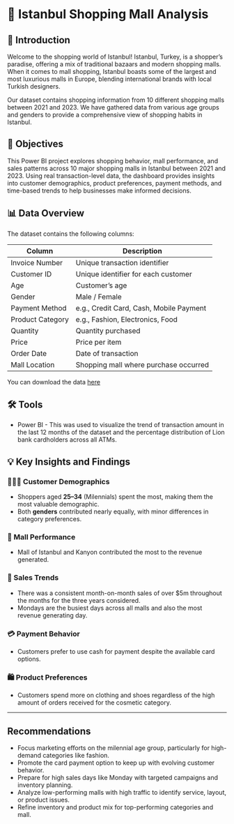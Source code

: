 # 🏧 Istanbul Shopping Mall Analysis

## 📌 Introduction

Welcome to the shopping world of Istanbul!
Istanbul, Turkey, is a shopper’s paradise, offering a mix of traditional bazaars and modern shopping malls. When it comes to mall shopping, Istanbul boasts some of the largest and most luxurious malls in Europe, blending international brands with local Turkish designers.

Our dataset contains shopping information from 10 different shopping malls between 2021 and 2023. We have gathered data from various age groups and genders to provide a comprehensive view of shopping habits in Istanbul.


## 🎯 Objectives

This Power BI project explores shopping behavior, mall performance, and sales patterns across 10 major shopping malls in Istanbul between 2021 and 2023. Using real transaction-level data, the dashboard provides insights into customer demographics, product preferences, payment methods, and time-based trends to help businesses make informed decisions.


## 📊 Data Overview
The dataset contains the following columns:

| Column             | Description                                  |
|-------------------|----------------------------------------------|
| Invoice Number     | Unique transaction identifier                |
| Customer ID        | Unique identifier for each customer          |
| Age                | Customer’s age                               |
| Gender             | Male / Female                                |
| Payment Method     | e.g., Credit Card, Cash, Mobile Payment      |
| Product Category   | e.g., Fashion, Electronics, Food             |
| Quantity           | Quantity purchased                           |
| Price              | Price per item                               |
| Order Date         | Date of transaction                          |
| Mall Location      | Shopping mall where purchase occurred        |

You can download the data [here](https://www.kaggle.com/datasets/mehmettahiraslan/customer-shopping-dataset)
 

## 🛠️ Tools
- Power BI - This was used  to visualize the trend of transaction amount in the last 12 months of the dataset and the percentage distribution of Lion bank cardholders across all ATMs.


## 💡 Key Insights and Findings

### 🧑‍🤝‍🧑 Customer Demographics
- Shoppers aged **25–34** (Milennials) spent the most, making them the most valuable demographic.
- Both **genders** contributed nearly equally, with minor differences in category preferences.

### 🏬 Mall Performance
- Mall of Istanbul and Kanyon contributed the most to the revenue generated.

### 📅 Sales Trends
- There was a consistent month-on-month sales of over $5m throughout the months for the three years considered. 
- Mondays are the busiest days across all malls and also the most revenue generating day.

### 💳 Payment Behavior
- Customers prefer to use cash for payment despite the available card options.

### 🛍️ Product Preferences
- Customers spend more on clothing and shoes regardless of the high amount of orders received for the cosmetic category.

---


## Recommendations

- Focus marketing efforts on the milennial age group, particularly for high-demand categories like fashion.
- Promote the card payment option to keep up with evolving customer behavior.
- Prepare for high sales days like Monday with targeted campaigns and inventory planning.
- Analyze low-performing malls with high traffic to identify service, layout, or product issues.
- Refine inventory and product mix for top-performing categories and mall.
